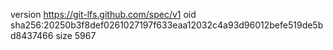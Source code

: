 version https://git-lfs.github.com/spec/v1
oid sha256:20250b3f8def0261027197f633eaa12032c4a93d96012befe519de5bd8437466
size 5967
